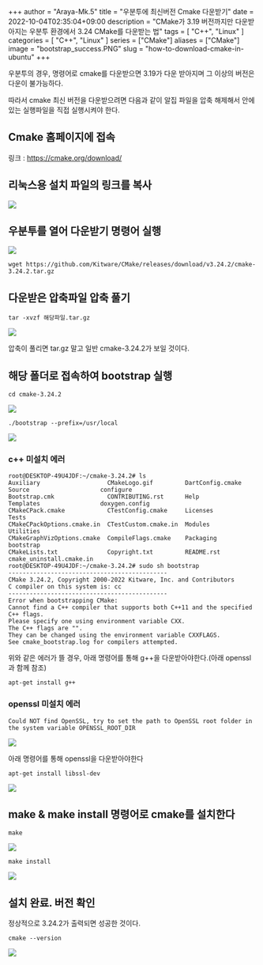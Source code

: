 +++
author = "Araya-Mk.5"
title = "우분투에 최신버전 Cmake 다운받기"
date = 2022-10-04T02:35:04+09:00
description = "CMake가 3.19 버전까지만 다운받아지는 우분투 환경에서 3.24 CMake를 다운받는 법"
tags = [
    "C++",
    "Linux"
]
categories = [
    "C++",
    "Linux"
]
series = ["CMake"]
aliases = ["CMake"]
image = "bootstrap_success.PNG"
slug = "how-to-download-cmake-in-ubuntu"
+++


우분투의 경우, 명령어로 cmake를 다운받으면 3.19가 다운 받아지며 그 이상의 버전은 다운이 불가능하다.  

따라서 cmake 최신 버전을 다운받으려면 다음과 같이 알집 파일을 압축 해제해서 안에 있는 실행파일을 직접 실행시켜야 한다.

## Cmake 홈페이지에 접속

링크 : https://cmake.org/download/

## 리눅스용 설치 파일의 링크를 복사
![](download_zip.png)

## 우분투를 열어 다운받기 명령어 실행
![](wget_cmake.PNG)

```
wget https://github.com/Kitware/CMake/releases/download/v3.24.2/cmake-3.24.2.tar.gz
```

## 다운받은 압축파일 압축 풀기

```
tar -xvzf 해당파일.tar.gz
```




![](release_zip.PNG)

압축이 풀리면 tar.gz 말고 일반 cmake-3.24.2가 보일 것이다.


## 해당 폴더로 접속하여 bootstrap 실행

```
cd cmake-3.24.2
```

![](move_to_folder.PNG)


```
./bootstrap --prefix=/usr/local
```

![](bootstrap_start.PNG)

### c++ 미설치 에러

```
root@DESKTOP-49U4JDF:~/cmake-3.24.2# ls
Auxiliary                   CMakeLogo.gif         DartConfig.cmake  Source                    configure
Bootstrap.cmk               CONTRIBUTING.rst      Help              Templates                 doxygen.config
CMakeCPack.cmake            CTestConfig.cmake     Licenses          Tests
CMakeCPackOptions.cmake.in  CTestCustom.cmake.in  Modules           Utilities
CMakeGraphVizOptions.cmake  CompileFlags.cmake    Packaging         bootstrap
CMakeLists.txt              Copyright.txt         README.rst        cmake_uninstall.cmake.in
root@DESKTOP-49U4JDF:~/cmake-3.24.2# sudo sh bootstrap
---------------------------------------------
CMake 3.24.2, Copyright 2000-2022 Kitware, Inc. and Contributors
C compiler on this system is: cc
---------------------------------------------
Error when bootstrapping CMake:
Cannot find a C++ compiler that supports both C++11 and the specified C++ flags.
Please specify one using environment variable CXX.
The C++ flags are "".
They can be changed using the environment variable CXXFLAGS.
See cmake_bootstrap.log for compilers attempted.
```

위와 같은 에러가 뜰 경우, 아래 명령어를 통해 g++을 다운받아야한다.(아래 openssl과 함께 참조)

```
apt-get install g++
```

### openssl 미설치 에러

```
Could NOT find OpenSSL, try to set the path to OpenSSL root folder in the system variable OPENSSL_ROOT_DIR
```

![](ssl_error.PNG)


아래 명령어를 통해 openssl을 다운받아야한다

```
apt-get install libssl-dev
```

![](install_libssl.PNG)

## make & make install 명령어로 cmake를 설치한다

```
make
```

![](make.PNG)

```
make install
```

![](make_install_start.PNG)


## 설치 완료. 버전 확인
정상적으로 3.24.2가 출력되면 성공한 것이다.

```
cmake --version
```

![](check_version.PNG)